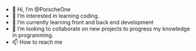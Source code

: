 - 👋 Hi, I’m @PorscheOne
- 👀 I’m interested in learning coding.
- 🌱 I’m currently learning front and back end development
- 💞️ I’m looking to collaborate on new projects to progress my knowledge in programming.
- 📫 How to reach me 

<!---
PorscheOne/PorscheOne is a ✨ special ✨ repository because its `README.md` (this file) appears on your GitHub profile.
You can click the Preview link to take a look at your changes.
--->

